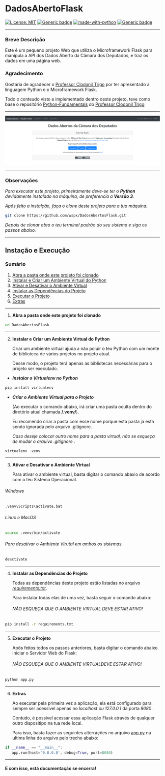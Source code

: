 # DadosAbertoFlask

[![License: MIT](https://img.shields.io/badge/License-MIT-yellow.svg)](https://opensource.org/licenses/MIT)
[![Generic badge](https://img.shields.io/badge/Github-Clodonil-<COLOR>.svg)](https://github.com/clodonil)
[![made-with-python](https://img.shields.io/badge/Made%20with-Python-1f425f.svg)](https://www.python.org/)
[![Generic badge](https://img.shields.io/badge/Using-Flask-<COLOR>.svg)](https://palletsprojects.com/p/flask/)

***
### Breve Descrição

Este é um pequeno projeto Web que utiliza o Microframework Flask para manipula a API dos Dados Aberto da Câmara dos Deputados, e traz os dados em uma página web.

### Agradecimento

Gostaria de agradecer o [Professor Clodonil Trigo](https://github.com/clodonil) por ter apresentado a linguagem Python e o Microframework Flask. 

Todo o conteudo visto e implementado dentro deste projeto, teve como base o repositório [Python-Fundamentals](https://github.com/clodonil/Python-Fundamentals) do [Professor Clodonil Trigo](https://github.com/clodonil)

***

![screenshot](static/screenshot.png)

***

### Observações

*Para executar este projeto, primeiramente deve-se ter o **Python** devidamente instalado na máquina, de preferencia a **Versão 3**.*

*Após feito a instalção, faça o clone deste projeto para a tua máquina.*

```Bash
git clone https://github.com/wspx/DadosAbertosFlask.git
```

*Depois de clonar abra o teu terminal padrão do seu sistema e siga os passos abaixo.*

***

## Instação e Execução

### Sumário

1. [Abra a pasta onde este projeto foi clonado](#item01)
2. [Instalar e Criar um Ambiente Virtual do Python](#item02)
3. [Ativar e Desativar o Ambiente Virtual](#item03)
4. [Instalar as Dependências do Projeto](#item04)
5. [Executar o Projeto](#item05)
6. [Extras](#item06)

***


1. **Abra a pasta onde este projeto foi clonado** <a name="item01"></a>

```bash
cd DadosAbertosFlask
```

***

2. **Instalar e Criar um Ambiente Virtual do Python** <a name="item02"></a>

   Criar um ambiente virtual ajuda a não poluir o teu Python com um monte de biblioteca de vários projetos no projeto atual.

   Desse modo, o projeto terá apenas as bibliotecas necessárias para o projeto ser executado.   
    
* ***Instalar o Virtualenv no Python***

```bash
pip install virtualenv
```

* ***Criar o Ambiente Virtual para o Projeto***

  (Ao executar o comando abaixo, irá criar uma pasta oculta dentro do diretório atual chamada **/.venv/**).

  Eu recomendo criar a pasta com esse nome porque esta pasta já está sendo ignorada pelo arquivo .gitignore.

  *Caso deseje colocar outro nome para a pasta virtual, não se esqueça de mudar o arquivo .gitignore .*

```bash
virtualenv .venv
```

***

3. **Ativar e Desativar o Ambiente Virtual** <a name="item03"></a>

   Para ativar o ambiente virtual, basta digitar o comando abaxio de acordo com o teu Sistema Operacional.
   
###### Windows

```bat
.venv\Scripts\activate.bat
```
   
###### Linux e MacOS

```bash
source .venv/bin/activate
```
   
###### Para desativar o Ambiente Virutal em ambos os sistemas.
   
```bash
deactivate
```

***

4. **Instalar as Dependências do Projeto** <a name="item04"></a>

   Todas as dependências deste projeto estão listadas no arquivo [*requirements.txt*](https://github.com/wspx/DadosAbertoFlask/blob/master/requirements.txt).
   
   Para instalar todas elas de uma vez, basta seguir o comando abaixo:
   
   ###### *NÃO ESQUEÇA QUE O AMBIENTE VIRTUAL DEVE ESTAR ATIVO!*
   
```bash
pip install -r requirements.txt
```   

***

5. **Executar o Projeto** <a name="item05"></a>

   Após feitos todos os passos anteriores, basta digitar o comando abaixo iniciar o Servidor Web do Flask:
   
   ###### *NÃO ESQUEÇA QUE O AMBIENTE VIRTUALDEVE ESTAR ATIVO!*
   
```bash
python app.py
``` 

***

6. **Extras** <a name="item06"></a>
   
   Ao executar pela primeira vez a aplicação, ela está configurado para sempre ser acessível apenas no *localhost ou 127.0.0.1* da porta *8080*.
   
   Contudo, é possivel acessar essa aplicação Flask através de qualquer outro dispositipo na tua rede local.
   
   Para isso, basta fazer as seguintes alterrações no arquivo [app.py](https://github.com/wspx/DadosAbertoFlask/blob/master/app.py) na ultima linha do arquivo pelo trecho abaixo:
   
```python
if __name__ == "__main__":
   app.run(host='0.0.0.0', debug=True, port=8080)
``` 

***



#### E com isso, está documentação se encerra!
